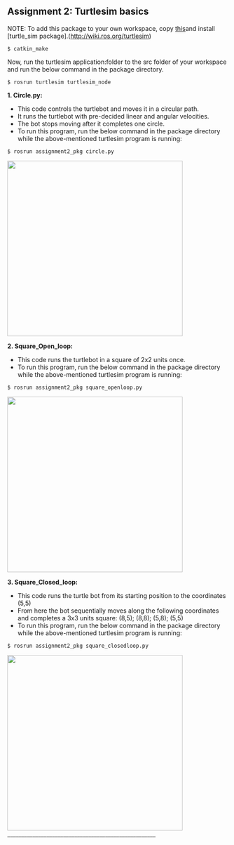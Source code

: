 
## Assignment 2: Turtlesim basics

NOTE: To add this package to your own workspace, copy [this](https://github.com/rishabhbhatiamp/ROS/tree/master/AuE893Spring2020/src/assignment2_ws)and install [turtle_sim package].(http://wiki.ros.org/turtlesim) 
```
$ catkin_make
```
Now, run the turtlesim application:folder to the src folder of your workspace and run the below command in the package directory.
```
$ rosrun turtlesim turtlesim_node
```

**1. Circle.py:**
- This code controls the turtlebot and moves it in a circular path. 
- It runs the turtlebot with pre-decided linear and angular velocities.
- The bot stops moving after it completes one circle.
- To run this program, run the below command in the package directory while the above-mentioned turtlesim program is running:
```
$ rosrun assignment2_pkg circle.py
```
<img src="https://github.com/rishabhbhatiamp/ROS/blob/master/AuE893Spring2020/src/assignment2_ws/videos/TurtleSim/circle.gif" height = "400"/>

**2. Square_Open_loop:**
- This code runs the turtlebot in a square of 2x2 units once. 
- To run this program, run the below command in the package directory while the above-mentioned turtlesim program is running:
```
$ rosrun assignment2_pkg square_openloop.py
```
<img src="https://github.com/rishabhbhatiamp/ROS/blob/master/AuE893Spring2020/src/assignment2_ws/videos/TurtleSim/sqaure.gif" height = "400"/>


**3. Square_Closed_loop:**
- This code runs the turtle bot from its starting position to the coordinates (5,5)
- From here the bot sequentially moves along the following coordinates and completes a 3x3 units square:
(8,5); (8,8); (5,8); (5,5)
- To run this program, run the below command in the package directory while the above-mentioned turtlesim program is running:
```
$ rosrun assignment2_pkg square_closedloop.py
```

<img src="https://github.com/rishabhbhatiamp/ROS/blob/master/AuE893Spring2020/src/assignment2_ws/videos/TurtleSim/sqaure_closed.gif" height = "400"/>
_____________________________________________________